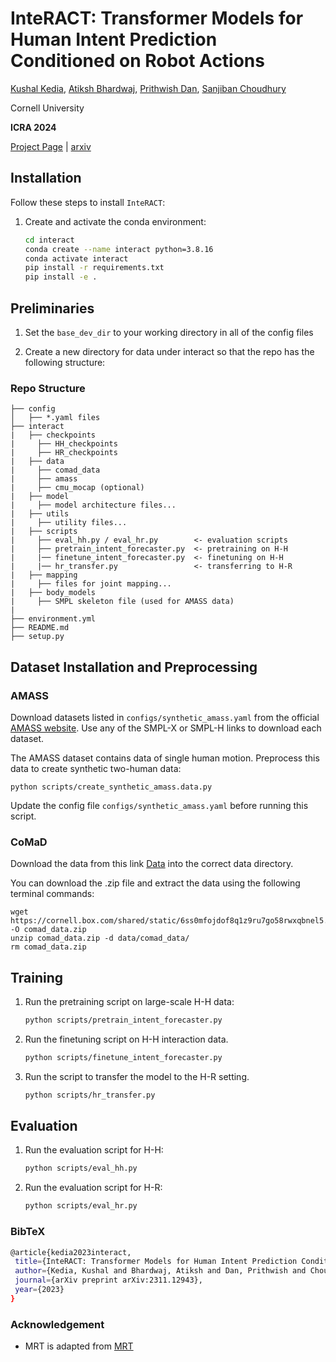 # InteRACT: Transformer Models for Human Intent Prediction Conditioned on Robot Actions

[Kushal Kedia](https://kushal2000.github.io/), [Atiksh Bhardwaj](https://portal-cornell.github.io/), [Prithwish Dan](https://portfolio-pdan101.vercel.app/), [Sanjiban Choudhury](https://www.sanjibanchoudhury.com/)

Cornell University

**ICRA 2024** 

[Project Page](https://portal-cornell.github.io/interact/) | [arxiv](https://arxiv.org/abs/2311.12943)


## Installation

Follow these steps to install `InteRACT`:

1. Create and activate the conda environment:
   ```bash
   cd interact
   conda create --name interact python=3.8.16
   conda activate interact
   pip install -r requirements.txt
   pip install -e . 
   ```

## Preliminaries

1. Set the `base_dev_dir` to your working directory in all of the config files

2. Create a new directory for data under interact so that the repo has the following structure:
  ### Repo Structure
  ```
  ├── config
  │   ├── *.yaml files 
  ├── interact
  |   ├── checkpoints
  |     ├── HH_checkpoints
  |     ├── HR_checkpoints
  |   ├── data
  |     ├── comad_data
  |     ├── amass
  |     ├── cmu_mocap (optional)     
  |   ├── model
  |     ├── model architecture files...
  |   ├── utils
  |     ├── utility files...
  |   ├── scripts
  |     ├── eval_hh.py / eval_hr.py        <- evaluation scripts
  |     ├── pretrain_intent_forecaster.py  <- pretraining on H-H 
  |     |── finetune_intent_forecaster.py  <- finetuning on H-H
  |     |── hr_transfer.py                 <- transferring to H-R
  |   ├── mapping
  |     ├── files for joint mapping...
  |   ├── body_models
  |     ├── SMPL skeleton file (used for AMASS data)
  |
  ├── environment.yml
  ├── README.md
  ├── setup.py

  ```

## Dataset Installation and Preprocessing

### AMASS 
Download datasets listed in ```configs/synthetic_amass.yaml``` from the official [AMASS website](https://amass.is.tue.mpg.de/). Use any of the SMPL-X or SMPL-H links to download each dataset.

The AMASS dataset contains data of single human motion. Preprocess this data to create synthetic two-human data:
```
python scripts/create_synthetic_amass.data.py
```
Update the config file ```configs/synthetic_amass.yaml``` before running this script.

### CoMaD
Download the data from this link [Data](https://cornell.app.box.com/s/jb0wau30dqotcjsak78ks64ea1o88yan) into the correct data directory.

You can download the .zip file and extract the data using the following terminal commands:
```
wget https://cornell.box.com/shared/static/6ss0mfojdof8q1z9ru7go58rwxqbnel5.zip -O comad_data.zip
unzip comad_data.zip -d data/comad_data/
rm comad_data.zip
```


## Training

1. Run the pretraining script on large-scale H-H data:
   ```bash
   python scripts/pretrain_intent_forecaster.py
   ```
2. Run the finetuning script on H-H interaction data. 
    ```bash
    python scripts/finetune_intent_forecaster.py
    ```
3. Run the script to transfer the model to  the H-R setting. 
    ```bash
    python scripts/hr_transfer.py
    ```

## Evaluation

1. Run the evaluation script for H-H:
   ```bash
   python scripts/eval_hh.py
   ```
2. Run the evaluation script for H-R: 
    ```bash
    python scripts/eval_hr.py
    ```


### BibTeX
   ```bash
   @article{kedia2023interact,
    title={InteRACT: Transformer Models for Human Intent Prediction Conditioned on Robot Actions},
    author={Kedia, Kushal and Bhardwaj, Atiksh and Dan, Prithwish and Choudhury, Sanjiban},
    journal={arXiv preprint arXiv:2311.12943},
    year={2023}
  }
   ``` 

### Acknowledgement
* MRT is adapted from [MRT](https://github.com/jiashunwang/MRT)
